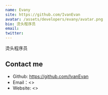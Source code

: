 ```yaml
---
name: Evany
site: https://github.com/IvanEvan
avatar: /assets/developers/evany/avatar.png
bio: 烫头程序员
email: 
twitter: 
---
```


烫头程序员

## Contact me

- Github: <https://github.com/IvanEvan>
- Email：<>
- Website: <>
  